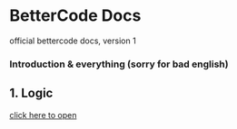 # **BetterCode Docs**
official bettercode docs, version 1

### Introduction & everything (sorry for bad english)

## 1. Logic

<!DOCTYPE html>
<html>
<body>
    <p><a href="https://github.com/koo1140/BetterCode-Docs/blob/main/logic.md">click here to open</a></p>
</body>
</html>
